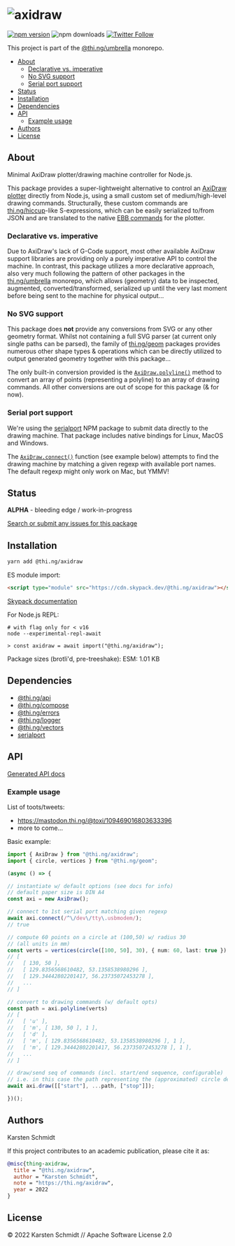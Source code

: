 <!-- This file is generated - DO NOT EDIT! -->

# ![axidraw](https://media.thi.ng/umbrella/banners-20220914/thing-axidraw.svg?25c834ce)

[![npm version](https://img.shields.io/npm/v/@thi.ng/axidraw.svg)](https://www.npmjs.com/package/@thi.ng/axidraw)
![npm downloads](https://img.shields.io/npm/dm/@thi.ng/axidraw.svg)
[![Twitter Follow](https://img.shields.io/twitter/follow/thing_umbrella.svg?style=flat-square&label=twitter)](https://twitter.com/thing_umbrella)

This project is part of the
[@thi.ng/umbrella](https://github.com/thi-ng/umbrella/) monorepo.

- [About](#about)
  - [Declarative vs. imperative](#declarative-vs-imperative)
  - [No SVG support](#no-svg-support)
  - [Serial port support](#serial-port-support)
- [Status](#status)
- [Installation](#installation)
- [Dependencies](#dependencies)
- [API](#api)
  - [Example usage](#example-usage)
- [Authors](#authors)
- [License](#license)

## About

Minimal AxiDraw plotter/drawing machine controller for Node.js.

This package provides a super-lightweight alternative to control an [AxiDraw
plotter](https://axidraw.com/) directly from Node.js, using a small custom set
of medium/high-level drawing commands. Structurally, these custom commands are
[thi.ng/hiccup](https://github.com/thi-ng/umbrella/blob/develop/packages/hiccup/)-like
S-expressions, which can be easily serialized to/from JSON and are translated to
the native [EBB commands](https://evil-mad.github.io/EggBot/ebb.html) for the
plotter.

### Declarative vs. imperative

Due to AxiDraw's lack of G-Code support, most other available AxiDraw support
libraries are providing only a purely imperative API to control the machine. In
contrast, this package utilizes a more declarative approach, also very much
following the pattern of other packages in the
[thi.ng/umbrella](https://github.com/thi-ng/umbrella/) monorepo, which allows
(geometry) data to be inspected, augmented, converted/transformed, serialized up
until the very last moment before being sent to the machine for physical
output...

### No SVG support

This package does **not** provide any conversions from SVG or any other geometry
format. Whilst not containing a full SVG parser (at current only single paths
can be parsed), the family of
[thi.ng/geom](https://github.com/thi-ng/umbrella/tree/develop/packages/geom)
packages provides numerous other shape types & operations which can be directly
utilized to output generated geometry together with this package...

The only built-in conversion provided is the
[`AxiDraw.polyline()`](https://docs.thi.ng/umbrella/axidraw/classes/AxiDraw.html#polyline)
method to convert an array of points (representing a polyline) to an array of
drawing commands. All other conversions are out of scope for this package (& for
now).

### Serial port support

We're using the [serialport](https://serialport.io/) NPM package to submit data
directly to the drawing machine. That package includes native bindings for
Linux, MacOS and Windows.

The
[`AxiDraw.connect()`](https://docs.thi.ng/umbrella/axidraw/classes/AxiDraw.html#connect)
function (see example below) attempts to find the drawing machine by matching a
given regexp with available port names. The default regexp might only work on
Mac, but YMMV!

## Status

**ALPHA** - bleeding edge / work-in-progress

[Search or submit any issues for this package](https://github.com/thi-ng/umbrella/issues?q=%5Baxidraw%5D+in%3Atitle)

## Installation

```bash
yarn add @thi.ng/axidraw
```

ES module import:

```html
<script type="module" src="https://cdn.skypack.dev/@thi.ng/axidraw"></script>
```

[Skypack documentation](https://docs.skypack.dev/)

For Node.js REPL:

```text
# with flag only for < v16
node --experimental-repl-await

> const axidraw = await import("@thi.ng/axidraw");
```

Package sizes (brotli'd, pre-treeshake): ESM: 1.01 KB

## Dependencies

- [@thi.ng/api](https://github.com/thi-ng/umbrella/tree/develop/packages/api)
- [@thi.ng/compose](https://github.com/thi-ng/umbrella/tree/develop/packages/compose)
- [@thi.ng/errors](https://github.com/thi-ng/umbrella/tree/develop/packages/errors)
- [@thi.ng/logger](https://github.com/thi-ng/umbrella/tree/develop/packages/logger)
- [@thi.ng/vectors](https://github.com/thi-ng/umbrella/tree/develop/packages/vectors)
- [serialport](https://github.com/thi-ng/umbrella/tree/develop/packages/undefined)

## API

[Generated API docs](https://docs.thi.ng/umbrella/axidraw/)

### Example usage

List of toots/tweets:

- https://mastodon.thi.ng/@toxi/109469016803633396
- more to come...

Basic example:

```ts tangle:export/readme.js
import { AxiDraw } from "@thi.ng/axidraw";
import { circle, vertices } from "@thi.ng/geom";

(async () => {

// instantiate w/ default options (see docs for info)
// default paper size is DIN A4
const axi = new AxiDraw();

// connect to 1st serial port matching given regexp
await axi.connect(/^\/dev\/tty\.usbmodem/);
// true

// compute 60 points on a circle at (100,50) w/ radius 30
// (all units in mm)
const verts = vertices(circle([100, 50], 30), { num: 60, last: true });
// [
//   [ 130, 50 ],
//   [ 129.8356568610482, 53.1358538980296 ],
//   [ 129.34442802201417, 56.23735072453278 ],
//   ...
// ]

// convert to drawing commands (w/ default opts)
const path = axi.polyline(verts)
// [
//   [ 'u' ],
//   [ 'm', [ 130, 50 ], 1 ],
//   [ 'd' ],
//   [ 'm', [ 129.8356568610482, 53.1358538980296 ], 1 ],
//   [ 'm', [ 129.34442802201417, 56.23735072453278 ], 1 ],
//   ...
// ]

// draw/send seq of commands (incl. start/end sequence, configurable)
// i.e. in this case the path representing the (approximated) circle defined above
await axi.draw([["start"], ...path, ["stop"]]);

})();
```

## Authors

Karsten Schmidt

If this project contributes to an academic publication, please cite it as:

```bibtex
@misc{thing-axidraw,
  title = "@thi.ng/axidraw",
  author = "Karsten Schmidt",
  note = "https://thi.ng/axidraw",
  year = 2022
}
```

## License

&copy; 2022 Karsten Schmidt // Apache Software License 2.0
